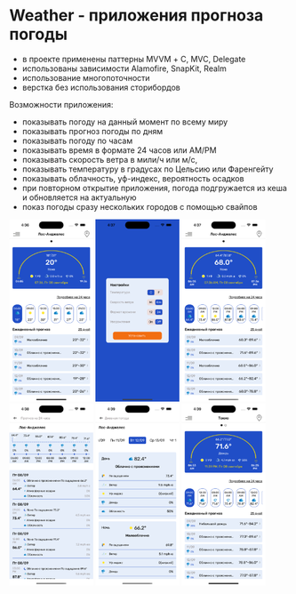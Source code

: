 # Weather - приложения прогноза погоды

- в проекте применены паттерны MVVM + С, MVC, Delegate
- использованы зависимости Alamofire, SnapKit, Realm
- использование многопоточности
- верстка без использования сторибордов

Возможности приложения:
- показывать погоду на данный момент по всему миру
- показывать прогноз погоды по дням
- показывать погоду по часам
- показывать время в формате 24 часов или AM/PM
- показывать скорость ветра в мили/ч или м/с, 
- показывать температуру в градусах по Цельсию или Фаренгейту
- показывать облачность, уф-индекс, вероятность осадков
- при повторном открытие приложения, погода подгружается из кеша и обновляется на актуальную
- показ погоды сразу нескольких городов с помощью свайпов
  
<img src="https://github.com/Mr-Banin-Andrey/weather/blob/develop-1.0/screenshots/Simulator%20Screenshot%20-%20iPhone%2014%20Pro%20Max%20-%202023-09-08%20at%2016.36.42.png" width="30%"></img> <img src="https://github.com/Mr-Banin-Andrey/weather/blob/develop-1.0/screenshots/Simulator%20Screenshot%20-%20iPhone%2014%20Pro%20Max%20-%202023-09-08%20at%2016.37.11.png" width="30%"></img> <img src="https://github.com/Mr-Banin-Andrey/weather/blob/develop-1.0/screenshots/Simulator%20Screenshot%20-%20iPhone%2014%20Pro%20Max%20-%202023-09-08%20at%2016.37.24.png" width="30%"></img> <img src="https://github.com/Mr-Banin-Andrey/weather/blob/develop-1.0/screenshots/Simulator%20Screenshot%20-%20iPhone%2014%20Pro%20Max%20-%202023-09-08%20at%2016.38.45.png" width="30%"></img> <img src="https://github.com/Mr-Banin-Andrey/weather/blob/develop-1.0/screenshots/Simulator%20Screenshot%20-%20iPhone%2014%20Pro%20Max%20-%202023-09-08%20at%2016.39.05.png" width="30%"></img> <img src="https://github.com/Mr-Banin-Andrey/weather/blob/develop-1.0/screenshots/Simulator%20Screenshot%20-%20iPhone%2014%20Pro%20Max%20-%202023-09-08%20at%2016.39.35.png" width="30%"></img>
